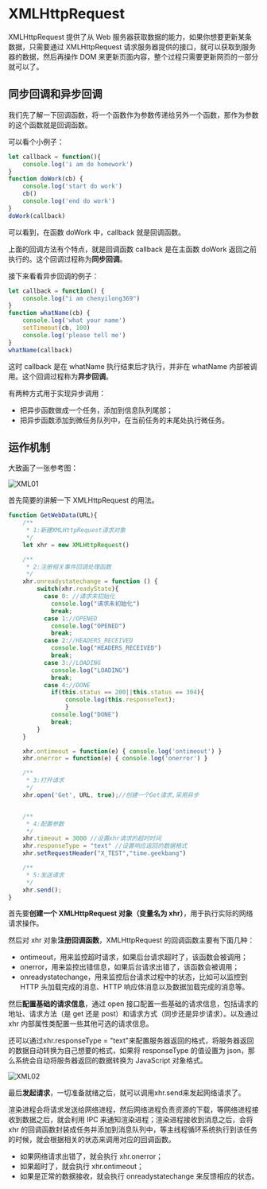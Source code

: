 # XMLHttpRequest

XMLHttpRequest 提供了从 Web 服务器获取数据的能力，如果你想要更新某条数据，只需要通过 XMLHttpRequest 请求服务器提供的接口，就可以获取到服务器的数据，然后再操作 DOM 来更新页面内容，整个过程只需要更新网页的一部分就可以了。

## 同步回调和异步回调

我们先了解一下回调函数，将一个函数作为参数传递给另外一个函数，那作为参数的这个函数就是回调函数。

可以看个小例子：

```js
let callback = function(){
    console.log('i am do homework')
}
function doWork(cb) {
    console.log('start do work')
    cb()
    console.log('end do work')
}
doWork(callback)
```

可以看到，在函数 doWork 中，callback 就是回调函数。

上面的回调方法有个特点，就是回调函数 callback 是在主函数 doWork 返回之前执行的。这个回调过程称为**同步回调**。

接下来看看异步回调的例子：

```js
let callback = function() {
    console.log("i am chenyilong369")
}
function whatName(cb) {
    console.log('what your name')
    setTimeout(cb, 100)
    console.log('please tell me')
}
whatName(callback)
```

这时 callback 是在 whatName 执行结束后才执行，并非在 whatName 内部被调用。这个回调过程称为**异步回调**。

有两种方式用于实现异步调用：

- 把异步函数做成一个任务，添加到信息队列尾部；
- 把异步函数添加到微任务队列中，在当前任务的末尾处执行微任务。

## 运作机制

大致画了一张参考图：

<img :src="$withBase('/XML01.png')" alt="XML01"/>

首先简要的讲解一下 XMLHttpRequest 的用法。

```js
function GetWebData(URL){
    /**
     * 1:新建XMLHttpRequest请求对象
     */
    let xhr = new XMLHttpRequest()

    /**
     * 2:注册相关事件回调处理函数 
     */
    xhr.onreadystatechange = function () {
        switch(xhr.readyState){
          case 0: //请求未初始化
            console.log("请求未初始化")
            break;
          case 1://OPENED
            console.log("OPENED")
            break;
          case 2://HEADERS_RECEIVED
            console.log("HEADERS_RECEIVED")
            break;
          case 3://LOADING  
            console.log("LOADING")
            break;
          case 4://DONE
            if(this.status == 200||this.status == 304){
                console.log(this.responseText);
                }
            console.log("DONE")
            break;
        }
    }

    xhr.ontimeout = function(e) { console.log('ontimeout') }
    xhr.onerror = function(e) { console.log('onerror') }

    /**
     * 3:打开请求
     */
    xhr.open('Get', URL, true);//创建一个Get请求,采用异步


    /**
     * 4:配置参数
     */
    xhr.timeout = 3000 //设置xhr请求的超时时间
    xhr.responseType = "text" //设置响应返回的数据格式
    xhr.setRequestHeader("X_TEST","time.geekbang")

    /**
     * 5:发送请求
     */
    xhr.send();
}
```

首先要**创建一个 XMLHttpRequest 对象（变量名为 xhr）**，用于执行实际的网络请求操作。

然后对 xhr 对象**注册回调函数**，XMLHttpRequest 的回调函数主要有下面几种：

- ontimeout，用来监控超时请求，如果后台请求超时了，该函数会被调用；
- onerror，用来监控出错信息，如果后台请求出错了，该函数会被调用；
- onreadystatechange，用来监控后台请求过程中的状态，比如可以监控到 HTTP 头加载完成的消息、HTTP 响应体消息以及数据加载完成的消息等。

然后**配置基础的请求信息**，通过 open 接口配置一些基础的请求信息，包括请求的地址、请求方法（是 get 还是 post）和请求方式（同步还是异步请求）。以及通过 xhr 内部属性类配置一些其他可选的请求信息。

还可以通过xhr.responseType = "text"来配置服务器返回的格式，将服务器返回的数据自动转换为自己想要的格式，如果将 responseType 的值设置为 json，那么系统会自动将服务器返回的数据转换为 JavaScript 对象格式。

<img :src="$withBase('/XML02.png')" alt="XML02"/>

最后**发起请求**，一切准备就绪之后，就可以调用xhr.send来发起网络请求了。

渲染进程会将请求发送给网络进程，然后网络进程负责资源的下载，等网络进程接收到数据之后，就会利用 IPC 来通知渲染进程；渲染进程接收到消息之后，会将 xhr 的回调函数封装成任务并添加到消息队列中，等主线程循环系统执行到该任务的时候，就会根据相关的状态来调用对应的回调函数。

- 如果网络请求出错了，就会执行 xhr.onerror；
- 如果超时了，就会执行 xhr.ontimeout；
- 如果是正常的数据接收，就会执行 onreadystatechange 来反馈相应的状态。